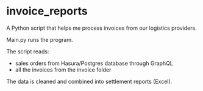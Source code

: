 # invoice_reports

A Python script that helps me process invoices from our logistics providers.

Main.py runs the program.

The script reads:

- sales orders from Hasura/Postgres database through GraphQL
- all the invoices from the invoice folder

The data is cleaned and combined into settlement reports (Excel).
